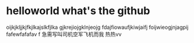# helloworld what's the github
oijkjkljjkjfkjlkajslkfjlka
gjkrejiojgklnjeojg 
fdajfiowaufjkiwjaifj
foijwieogjnjagpij
fafewfafafav  f
急需写叫司机空军飞机而我
热热vv
